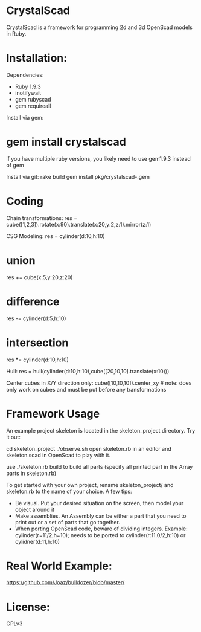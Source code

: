 CrystalScad
===========

CrystalScad is a framework for programming 2d and 3d OpenScad models in Ruby. 

Installation:
===========
Dependencies:
- Ruby 1.9.3
- inotifywait
- gem rubyscad
- gem requireall

Install via gem:

# gem install crystalscad

if you have multiple ruby versions, you likely need to use gem1.9.3 instead of gem

Install via git:
rake build
gem install pkg/crystalscad-<version>.gem


Coding
===========
Chain transformations:
  res = cube([1,2,3]).rotate(x:90).translate(x:20,y:2,z:1).mirror(z:1)

CSG Modeling:
  res = cylinder(d:10,h:10)
  # union
  res += cube(x:5,y:20,z:20)
  # difference
  res -= cylinder(d:5,h:10)
  # intersection
  res *= cylinder(d:10,h:10)
  
Hull:
  res = hull(cylinder(d:10,h:10),cube([20,10,10].translate(x:10)))

Center cubes in X/Y direction only:
  cube([10,10,10]).center_xy # note: does only work on cubes and must be put before any transformations
  




Framework Usage
===========
An example project skeleton is located in the skeleton_project directory. Try it out:

cd skeleton_project
./observe.sh 
open skeleton.rb in an editor and skeleton.scad in OpenScad to play with it.

use ./skeleton.rb build to build all parts (specify all printed part in the Array parts in skeleton.rb)

To get started with your own project, rename skeleton_project/ and skeleton.rb to the name of your choice.
A few tips:
- Be visual. Put your desired situation on the screen, then model your object around it
- Make assemblies. An Assembly can be either a part that you need to print out or a set of parts that go together. 
- When porting OpenScad code, beware of dividing integers. Example: 
  cylinder(r=11/2,h=10);
  needs to be ported to
  cylinder(r:11.0/2,h:10)
  or
  cylidner(d:11,h:10)
  





Real World Example:
===========
https://github.com/Joaz/bulldozer/blob/master/



License:
===========
GPLv3

